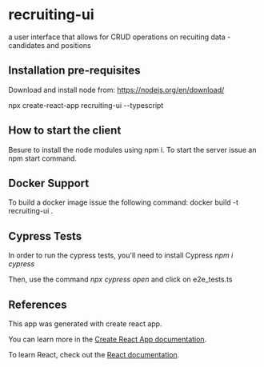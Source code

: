 # recruiting-ui

a user interface that allows for CRUD operations on recuiting data - candidates and positions


## Installation pre-requisites

Download and install node from:
 https://nodejs.org/en/download/
 
npx create-react-app recruiting-ui --typescript

## How to start the client

Besure to install the node modules using npm i.
To start the server issue an npm start command. 

## Docker Support

To build a docker image issue the following command:
docker build -t recruiting-ui .

## Cypress Tests
In order to run the cypress tests, you'll need to install Cypress _npm i cypress_

Then, use the command _npx cypress open_ and click on e2e_tests.ts

## References

This app was generated with create react app. 

You can learn more in the [Create React App documentation](https://facebook.github.io/create-react-app/docs/getting-started).

To learn React, check out the [React documentation](https://reactjs.org/).
